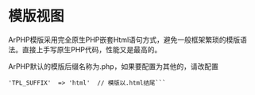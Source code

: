 # 模版视图

ArPHP模版采用完全原生PHP嵌套Html语句方式，避免一般框架繁琐的模版语法。直接上手写原生PHP代码，性能又是最高的。

ArPHP默认的模版后缀名称为.php，如果要配置为其他的，请改配置

```
'TPL_SUFFIX'  => 'html'  // 模版以.html结尾```